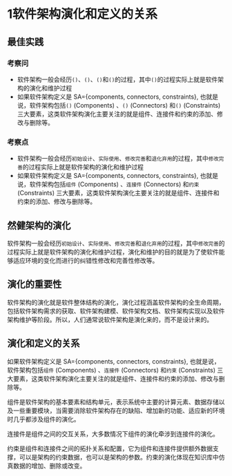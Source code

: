 # 1软件架构演化和定义的关系

## 最佳实践


### 考察问

- 软件架构一般会经历`()`、`()`、`()`和`()`的过程，其中`()`的过程实际上就是软件架构的演化和维护过程
- 如果软件架构定义是 SA={components, connectors, constraints}, 也就是说，软件架构包括`()` (Components) 、`()` (Connectors) 和`()` (Constraints) 三大要素，这类软件架构演化主要关注的就是组件、连接件和约束的添加、修改与删除等。

### 考察点

- 软件架构一般会经历`初始设计`、`实际使用`、`修改完善`和`退化弃用`的过程，其中`修改完善`的过程实际上就是软件架构的演化和维护过程
- 如果软件架构定义是 SA={components, connectors, constraints}, 也就是说，软件架构包括`组件` (Components) 、`连接件` (Connectors) 和`约束` (Constraints) 三大要素，这类软件架构演化主要关注的就是组件、连接件和约束的添加、修改与删除等。

## 然健架构的演化
软件架构一般会经历`初始设计`、`实际使用`、`修改完善`和`退化弃用`的过程，其中`修改完善`的过程实际上就是软件架构的演化和维护过程，演化和维护的目的就是为了使软件能够适应环境的变化而进行的纠错性修改和完善性修改等。

## 演化的重要性

软件架构的演化就是软件整体结构的演化，演化过程涵盖软件架构的全生命周期，包括软件架构需求的获取、软件架构建模、软件架构文档、软件架构实现以及软件架构维护等阶段。所以，人们通常说软件架构是演化来的，而不是设计来的。

## 演化和定义的关系

如果软件架构定义是 SA={components, connectors, constraints}, 也就是说，软件架构包括`组件` (Components) 、`连接件` (Connectors) 和`约束` (Constraints) 三大要素，这类软件架构演化主要关注的就是组件、连接件和约束的添加、修改与删除等。

组件是软件架构的基本要素和结构单元，表示系统中主要的计算元素、数据存储以及一些重要模块，当需要消除软件架构存在的缺陷、增加新的功能、适应新的环境时几乎都涉及组件的演化。

连接件是组件之间的交互关系，大多数情况下组件的演化牵涉到连接件的演化。

约束是组件和连接件之间的拓扑关系和配置，它为组件和连接件提供额外数据支撑，可以是架构的约束数据，也可以是架构的参数。约束的演化体现在知识库中仿真数据的增加、删除或改变。

